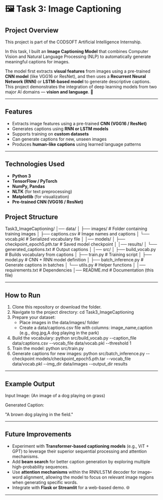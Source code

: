 # 🖼️ Task 3: Image Captioning

## Project Overview
This project is part of the CODSOFT Artificial Intelligence Internship.

In this task, I built an **Image Captioning Model** that combines Computer Vision and Natural Language Processing (NLP) to automatically generate meaningful captions for images.

The model first extracts **visual features** from images using a pre-trained **CNN model** (like VGG16 or ResNet), and then uses a **Recurrent Neural Network (RNN)** or **LSTM-based model** to generate descriptive captions. This project demonstrates the integration of deep learning models from two major AI domains — **vision and language**. 🤖

---

## Features
- Extracts image features using a pre-trained **CNN (VGG16 / ResNet)**
- Generates captions using **RNN or LSTM models**
- Supports training on **custom datasets**
- Can generate captions for new, unseen images
- Produces **human-like captions** using learned language patterns

---

## Technologies Used
- **Python 3**
- **TensorFlow / PyTorch**
- **NumPy, Pandas**
- **NLTK** (for text preprocessing)
- **Matplotlib** (for visualization)
- **Pre-trained CNN (VGG16 / ResNet)**

## Project Structure
Task3_ImageCaptioning/
│── data/
│   ├── images/              # Folder containing training images
│   ├── captions.csv         # Image names and captions
│   └── vocab.pkl            # Serialized vocabulary file
│
│── models/
│   ├── checkpoint_epoch5.pth.tar  # Saved model checkpoint
│
│── results/
│   └── generated_captions.txt     # Output captions
│
│── src/
│   ├── build_vocab.py       # Builds vocabulary from captions
│   ├── train.py             # Training script
│   ├── model.py             # CNN + RNN model definition
│   ├── batch_inference.py   # Generate captions in batches
│   └── utils.py             # Helper functions
│
│── requirements.txt         # Dependencies
│── README.md                # Documentation (this file)

---

## How to Run
1.  Clone this repository or download the folder.
2.  Navigate to the project directory:
   cd Task3_ImageCaptioning
3.  Prepare your dataset:
    -   Place images in the data/images/ folder
    -   Create a data/captions.csv file with columns: image_name,caption (e.g., dog.jpg,A dog playing in the park)
4.  Build the vocabulary:
    python src/build_vocab.py --caption_file data/captions.csv --vocab_file data/vocab.pkl --threshold 1
5.  Train the model:
    python src/train.py
6.  Generate captions for new images:
    python src/batch_inference.py --checkpoint models/checkpoint_epoch5.pth.tar --vocab_file data/vocab.pkl --img_dir data/images --output_dir results

---

## Example Output
Input Image:
(An image of a dog playing on grass)

Generated Caption:

"A brown dog playing in the field."

---

## Future Improvements
- Experiment with **Transformer-based captioning models** (e.g., ViT + GPT) to leverage their superior sequential processing and attention mechanisms.
- Add **beam search** for better caption generation by exploring multiple high-probability sequences.
- Use **attention mechanisms** within the RNN/LSTM decoder for image–word alignment, allowing the model to focus on relevant image regions when generating specific words.
- Integrate with **Flask or Streamlit** for a web-based demo. 🌐
---
